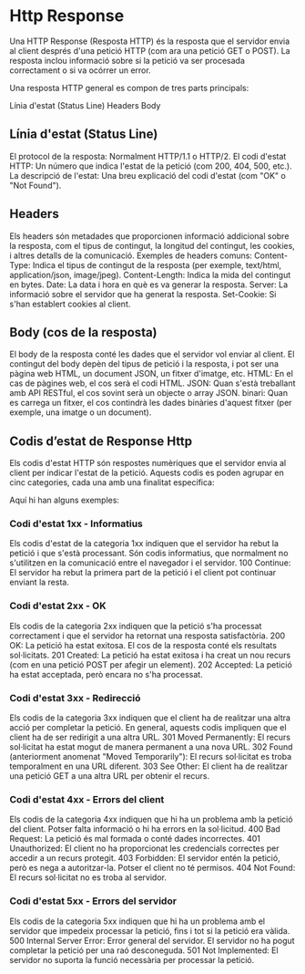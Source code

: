 # Http Response
Una HTTP Response (Resposta HTTP) és la resposta que el servidor envia al client després d'una petició HTTP (com ara una petició GET o POST). La resposta inclou informació sobre si la petició va ser procesada correctament o si va ocórrer un error.

Una resposta HTTP general es compon de tres parts principals:

Línia d'estat (Status Line)
Headers
Body

## Línia d'estat (Status Line)
El protocol de la resposta: Normalment HTTP/1.1 o HTTP/2.
El codi d'estat HTTP: Un número que indica l'estat de la petició (com 200, 404, 500, etc.).
La descripció de l'estat: Una breu explicació del codi d'estat (com "OK" o "Not Found").

## Headers
Els headers són metadades que proporcionen informació addicional sobre la resposta, com el tipus de contingut, la longitud del contingut, les cookies, i altres detalls de la comunicació.
Exemples de headers comuns:
Content-Type: Indica el tipus de contingut de la resposta (per exemple, text/html, application/json, image/jpeg).
Content-Length: Indica la mida del contingut en bytes.
Date: La data i hora en què es va generar la resposta.
Server: La informació sobre el servidor que ha generat la resposta.
Set-Cookie: Si s'han establert cookies al client.

## Body (cos de la resposta)
El body de la resposta conté les dades que el servidor vol enviar al client. El contingut del body depèn del tipus de petició i la resposta, i pot ser una pàgina web HTML, un document JSON, un fitxer d'imatge, etc.
HTML: En el cas de pàgines web, el cos serà el codi HTML.
JSON: Quan s'està treballant amb API RESTful, el cos sovint serà un objecte o array JSON.
binari: Quan es carrega un fitxer, el cos contindrà les dades binàries d'aquest fitxer (per exemple, una imatge o un document).

## Codis d’estat de Response Http
Els codis d'estat HTTP són respostes numèriques que el servidor envia al client per indicar l'estat de la petició. Aquests codis es poden agrupar en cinc categories, cada una amb una finalitat específica:

Aquí hi han alguns exemples: 

### Codi d'estat 1xx - Informatius
Els codis d'estat de la categoria 1xx indiquen que el servidor ha rebut la petició i que s'està processant. Són codis informatius, que normalment no s'utilitzen en la comunicació entre el navegador i el servidor.
100 Continue: El servidor ha rebut la primera part de la petició i el client pot continuar enviant la resta.

### Codi d'estat 2xx - OK
Els codis de la categoria 2xx indiquen que la petició s'ha processat correctament i que el servidor ha retornat una resposta satisfactòria.
200 OK: La petició ha estat exitosa. El cos de la resposta conté els resultats sol·licitats.
201 Created: La petició ha estat exitosa i ha creat un nou recurs (com en una petició POST per afegir un element).
202 Accepted: La petició ha estat acceptada, però encara no s'ha processat.

### Codi d'estat 3xx - Redirecció
Els codis de la categoria 3xx indiquen que el client ha de realitzar una altra acció per completar la petició. En general, aquests codis impliquen que el client ha de ser redirigit a una altra URL.
301 Moved Permanently: El recurs sol·licitat ha estat mogut de manera permanent a una nova URL.
302 Found (anteriorment anomenat "Moved Temporarily"): El recurs sol·licitat es troba temporalment en una URL diferent.
303 See Other: El client ha de realitzar una petició GET a una altra URL per obtenir el recurs.

### Codi d'estat 4xx - Errors del client
Els codis de la categoria 4xx indiquen que hi ha un problema amb la petició del client. Potser falta informació o hi ha errors en la sol·licitud.
400 Bad Request: La petició és mal formada o conté dades incorrectes.
401 Unauthorized: El client no ha proporcionat les credencials correctes per accedir a un recurs protegit.
403 Forbidden: El servidor entén la petició, però es nega a autoritzar-la. Potser el client no té permisos.
404 Not Found: El recurs sol·licitat no es troba al servidor.

### Codi d'estat 5xx - Errors del servidor
Els codis de la categoria 5xx indiquen que hi ha un problema amb el servidor que impedeix processar la petició, fins i tot si la petició era vàlida.
500 Internal Server Error: Error general del servidor. El servidor no ha pogut completar la petició per una raó desconeguda.
501 Not Implemented: El servidor no suporta la funció necessària per processar la petició.





